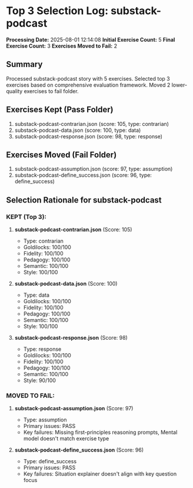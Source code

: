 # Top 3 Selection Log: substack-podcast

**Processing Date:** 2025-08-01 12:14:08
**Initial Exercise Count:** 5
**Final Exercise Count:** 3
**Exercises Moved to Fail:** 2

## Summary

Processed substack-podcast story with 5 exercises.
Selected top 3 exercises based on comprehensive evaluation framework.
Moved 2 lower-quality exercises to fail folder.

## Exercises Kept (Pass Folder)

1. substack-podcast-contrarian.json (score: 105, type: contrarian)
2. substack-podcast-data.json (score: 100, type: data)
3. substack-podcast-response.json (score: 98, type: response)

## Exercises Moved (Fail Folder)

1. substack-podcast-assumption.json (score: 97, type: assumption)
2. substack-podcast-define_success.json (score: 96, type: define_success)

## Selection Rationale for substack-podcast

### KEPT (Top 3):
1. **substack-podcast-contrarian.json** (Score: 105)
   - Type: contrarian
   - Goldilocks: 100/100
   - Fidelity: 100/100
   - Pedagogy: 100/100
   - Semantic: 100/100
   - Style: 100/100

2. **substack-podcast-data.json** (Score: 100)
   - Type: data
   - Goldilocks: 100/100
   - Fidelity: 100/100
   - Pedagogy: 100/100
   - Semantic: 100/100
   - Style: 100/100

3. **substack-podcast-response.json** (Score: 98)
   - Type: response
   - Goldilocks: 100/100
   - Fidelity: 100/100
   - Pedagogy: 100/100
   - Semantic: 100/100
   - Style: 90/100

### MOVED TO FAIL:
1. **substack-podcast-assumption.json** (Score: 97)
   - Type: assumption
   - Primary issues: PASS
   - Key failures: Missing first-principles reasoning prompts, Mental model doesn't match exercise type

2. **substack-podcast-define_success.json** (Score: 96)
   - Type: define_success
   - Primary issues: PASS
   - Key failures: Situation explainer doesn't align with key question focus

